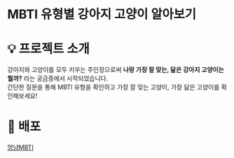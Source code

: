 # MBTI 유형별 강아지 고양이 알아보기

# 💡 프로젝트 소개
강아지와 고양이를 모두 키우는 주인장으로써 **나랑 가장 잘 맞는, 닮은 강아지 고양이는 뭘까?** 라는 궁금증에서 시작되었습니다.  
간단한 질문을 통해 MBTI 유형을 확인하고 가장 잘 맞는 고양이, 가장 닮은 고양이를 확인해보세요!


# 🔗 배포
[멍냥MBTI](https://mbti-cat-dog.netlify.app)